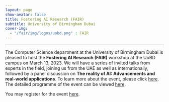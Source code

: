 ```yaml
---
layout: page
show-avatar: false
title: Fostering AI Research (FAIR)
subtitle: University of Birmingham Dubai
cover-img: 
  - "/fair/img/logos/uobd.png" : FAIR 
---
```


---

The Computer Science department at the University of Birmingham Dubai is pleased to host the **Fostering AI Research (FAIR)** workshop at the UoBD campus on March 13, 2023. We will have a series of invited talks from experts in the field, joining us from the UAE as well as internationally, followed by a panel discussion on **The reality of AI: Advancements and real-world applications**. To learn more about the event, please click [here](/fair/about).  The detailed programme of the event can be viewed [here](/fair/programme). 

You may register for the event [here](https://forms.office.com/e/ZLZAMZPrW4).

